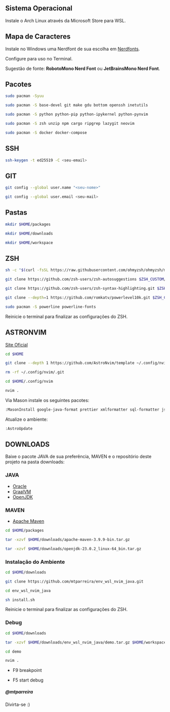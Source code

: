 ## Sistema Operacional

Instale o Arch Linux através da Microsoft Store para WSL.

## Mapa de Caracteres

Instale no Windows uma Nerdfont de sua escolha em [Nerdfonts](https://www.nerdfonts.com).

Configure para uso no Terminal.

Sugestão de fonte: **RobotoMono Nerd Font** ou **JetBrainsMono Nerd Font**.

## Pacotes

```sh
sudo pacman -Syuu

sudo pacman -S base-devel git make gdu bottom openssh inetutils

sudo pacman -S python python-pip python-ipykernel python-pynvim

sudo pacman -S zsh unzip npm cargo ripgrep lazygit neovim

sudo pacman -S docker docker-compose
```

## SSH

```sh
ssh-keygen -t ed25519 -C <seu-email>
```

## GIT

```sh
git config --global user.name "<seu-nome>"

git config --global user.email <seu-mail>
```

## Pastas

```sh
mkdir $HOME/packages

mkdir $HOME/downloads

mkdir $HOME/workspace
```

## ZSH

```sh
sh -c "$(curl -fsSL https://raw.githubusercontent.com/ohmyzsh/ohmyzsh/master/tools/install.sh)"

git clone https://github.com/zsh-users/zsh-autosuggestions $ZSH_CUSTOM/plugins/zsh-autosuggestions

git clone https://github.com/zsh-users/zsh-syntax-highlighting.git $ZSH_CUSTOM/plugins/zsh-syntax-highlighting

git clone --depth=1 https://github.com/romkatv/powerlevel10k.git $ZSH_CUSTOM/themes/powerlevel10k

sudo pacman -S powerline powerline-fonts
```

Reinicie o terminal para finalizar as configurações do ZSH.

## ASTRONVIM

[Site Oficial](https://astronvim.com)

```sh
cd $HOME

git clone --depth 1 https://github.com/AstroNvim/template ~/.config/nvim

rm -rf ~/.config/nvim/.git

cd $HOME/.config/nvim

nvim .
```

Via Mason instale os seguintes pacotes:

```sh
:MasonInstall google-java-format prettier xmlformatter sql-formatter json-lsp
```

Atualize o ambiente:

```sh
:AstroUpdate
```

## DOWNLOADS

Baixe o pacote JAVA de sua preferência, MAVEN e o repositório deste projeto na pasta downloads:

### JAVA

- [Oracle](https://www.oracle.com)
- [GraalVM](https://www.graalvm.org)
- [OpenJDK](https://openjdk.org)

### MAVEN

- [Apache Maven](https://maven.apache.org/download.cgi)

```sh
cd $HOME/packages

tar -xzvf $HOME/downloads/apache-maven-3.9.9-bin.tar.gz

tar -xzvf $HOME/downloads/openjdk-23.0.2_linux-64_bin.tar.gz
```

### Instalação do Ambiente

```sh
cd $HOME/downloads

git clone https://github.com/mtparreira/env_wsl_nvim_java.git

cd env_wsl_nvim_java

sh install.sh
```

Reinicie o terminal para finalizar as configurações do ZSH.

### Debug

```sh
cd $HOME/downloads

tar -xzvf $HOME/downloads/env_wsl_nvim_java/demo.tar.gz $HOME/workspace/

cd demo

nvim .
```

- F9 breakpoint

- F5 start debug

##### @mtparreira

Divirta-se :)
